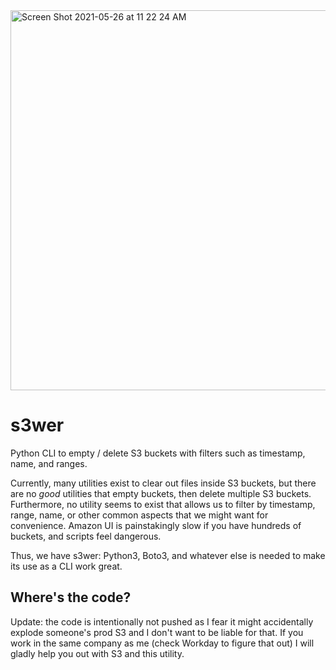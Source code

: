 <img width="608" alt="Screen Shot 2021-05-26 at 11 22 24 AM" src="https://user-images.githubusercontent.com/15917939/119711683-a7df8880-be14-11eb-8633-85d4640f8dc1.png">

# s3wer
Python CLI to empty / delete S3 buckets with filters such as timestamp, name, and ranges.

Currently, many utilities exist to clear out files inside S3 buckets, but there are no _good_ utilities that empty buckets, then delete multiple S3 buckets. Furthermore, no utility seems to exist that allows us to filter by timestamp, range, name, or other common aspects that we might want for convenience. Amazon UI is painstakingly slow if you have hundreds of buckets, and scripts feel dangerous.

Thus, we have s3wer: Python3, Boto3, and whatever else is needed to make its use as a CLI work great.

## Where's the code?

Update: the code is intentionally not pushed as I fear it might accidentally explode someone's prod S3 and I don't want to be liable for that.
If you work in the same company as me (check Workday to figure that out) I will gladly help you out with S3 and this utility.
